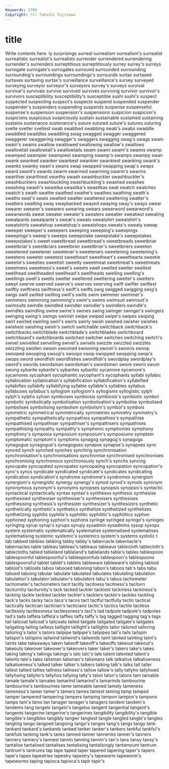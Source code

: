 ```yaml
---
Keywords: 1769 
Copyright: (C) Takeshi Fujisawa
---
```


# title

Write contents here.
ly surprisings surreal surrealism surrealism's surrealist surrealistic surrealist's
surrealists surrender surrendered surrendering surrender's surrenders surreptitious surreptitiously surrey surrey's
surreys surrogate surrogate's surrogates surround surrounded surrounding surrounding's surroundings surroundings's
surrounds surtax surtaxed surtaxes surtaxing surtax's surveillance surveillance's survey surveyed
surveying surveyor surveyor's surveyors survey's surveys survival survival's survivals survive
survived survives surviving survivor survivor's survivors susceptibility susceptibility's susceptible sushi
sushi's suspect suspected suspecting suspect's suspects suspend suspended suspender suspender's
suspenders suspending suspends suspense suspenseful suspense's suspension suspension's suspensions suspicion
suspicion's suspicions suspicious suspiciously sustain sustainable sustained sustaining sustains sustenance
sustenance's suture sutured suture's sutures suturing svelte svelter sveltest swab
swabbed swabbing swab's swabs swaddle swaddled swaddles swaddling swag swagged
swagger swaggered swaggerer swaggering swagger's swaggers swagging swag's swags swain
swain's swains swallow swallowed swallowing swallow's swallows swallowtail swallowtail's swallowtails
swam swami swami's swamis swamp swamped swampier swampiest swamping swamp's
swamps swampy swan swank swanked swanker swankest swankier swankiest swanking
swank's swanks swanky swan's swans swap swapped swapping swap's swaps
sward sward's swards swarm swarmed swarming swarm's swarms swarthier swarthiest
swarthy swash swashbuckler swashbuckler's swashbucklers swashbuckling swashbuckling's swashed swashes swashing
swash's swastika swastika's swastikas swat swatch swatches swatch's swath swathe
swathed swathe's swathes swathing swath's swaths swat's swats swatted swatter
swattered swattering swatter's swatters swatting sway swaybacked swayed swaying sway's
sways swear swearer swearer's swearers swearing swears swearword swearword's swearwords
sweat sweater sweater's sweaters sweatier sweatiest sweating sweatpants sweatpants's sweat's
sweats sweatshirt sweatshirt's sweatshirts sweatshop sweatshop's sweatshops sweats's sweaty sweep
sweeper sweeper's sweepers sweeping sweeping's sweepings sweepings's sweep's sweeps sweepstake
sweepstake's sweepstakes sweepstakes's sweet sweetbread sweetbread's sweetbreads sweetbriar sweetbriar's sweetbriars
sweetbrier sweetbrier's sweetbriers sweeten sweetened sweetener sweetener's sweeteners sweetening sweetening's
sweetens sweeter sweetest sweetheart sweetheart's sweethearts sweetie sweetie's sweeties sweetish
sweetly sweetmeat sweetmeat's sweetmeats sweetness sweetness's sweet's sweets swell swelled
sweller swellest swellhead swellheaded swellhead's swellheads swelling swelling's swellings swell's
swells swelter sweltered sweltering swelter's swelters swept swerve swerved swerve's
swerves swerving swift swifter swiftest swiftly swiftness swiftness's swift's swifts
swig swigged swigging swig's swigs swill swilled swilling swill's swills
swim swimmer swimmer's swimmers swimming swimming's swim's swims swimsuit swimsuit's
swimsuits swindle swindled swindler swindler's swindlers swindle's swindles swindling swine
swine's swines swing swinger swinger's swingers swinging swing's swings swinish
swipe swiped swipe's swipes swiping swirl swirled swirling swirl's swirls
swirly swish swished swisher swishes swishest swishing swish's switch switchable
switchback switchback's switchbacks switchblade switchblade's switchblades switchboard switchboard's switchboards switched
switcher switches switching switch's swivel swivelled swivelling swivel's swivels swizzle
swizzled swizzles swizzling swollen swoon swooned swooning swoon's swoons swoop
swooped swooping swoop's swoops swop swopped swopping swop's swops sword
swordfish swordfishes swordfish's swordplay swordplay's sword's swords swordsman swordsman's swordsmen
swore sworn swum swung sybarite sybarite's sybarites sybaritic sycamore sycamore's
sycamores sycophant sycophantic sycophant's sycophants syllabi syllabic syllabication syllabication's syllabification
syllabification's syllabified syllabifies syllabify syllabifying syllable syllable's syllables syllabus syllabuses
syllabus's syllogism syllogism's syllogisms syllogistic sylph sylph's sylphs sylvan symbioses
symbiosis symbiosis's symbiotic symbol symbolic symbolically symbolisation symbolisation's symbolise symbolised
symbolises symbolising symbolism symbolism's symbol's symbols symmetric symmetrical symmetrically symmetries
symmetry symmetry's sympathetic sympathetically sympathies sympathies's sympathise sympathised sympathiser sympathiser's
sympathisers sympathises sympathising sympathy sympathy's symphonic symphonies symphony symphony's symposia
symposium symposium's symposiums symptom symptomatic symptom's symptoms synagog synagog's synagogs
synagogue synagogue's synagogues synapse synapse's synapses sync synced synch synched
synches synching synchronisation synchronisation's synchronisations synchronise synchronised synchronises synchronising synchronous
synchronously synch's synchs syncing syncopate syncopated syncopates syncopating syncopation syncopation's
sync's syncs syndicate syndicated syndicate's syndicates syndicating syndication syndication's syndrome
syndrome's syndromes synergism synergism's synergistic synergy synergy's synod synod's synods
synonym synonymous synonym's synonyms synopses synopsis synopsis's syntactic syntactical syntactically
syntax syntax's syntheses synthesis synthesise synthesised synthesiser synthesiser's synthesisers synthesises
synthesising synthesis's synthesizer synthesizer's synthesizers synthetic synthetically synthetic's synthetics synthetize
synthetized synthetizes synthetizing syphilis syphilis's syphilitic syphilitic's syphilitics syphon syphoned
syphoning syphon's syphons syringe syringed syringe's syringes syringing syrup syrup's
syrups syrupy sysadmin sysadmins sysop sysops system systematic systematically systematise
systematised systematises systematising systemic systemic's systemics system's systems systolic t
tab tabbed tabbies tabbing tabby tabby's tabernacle tabernacle's tabernacles table
tableau tableau's tableaus tableaux tablecloth tablecloth's tablecloths tabled tableland tableland's
tablelands table's tables tablespoon tablespoonful tablespoonful's tablespoonfuls tablespoon's tablespoons tablespoonsful
tablet tablet's tablets tableware tableware's tabling tabloid tabloid's tabloids taboo
tabooed tabooing taboo's taboos tab's tabs tabu tabued tabuing tabular
tabulate tabulated tabulates tabulating tabulation tabulation's tabulator tabulator's tabulators tabu's
tabus tachometer tachometer's tachometers tacit tacitly tacitness tacitness's taciturn taciturnity
taciturnity's tack tacked tackier tackiest tackiness tackiness's tacking tackle tackled
tackler tackler's tacklers tackle's tackles tackling tack's tacks tacky taco
taco's tacos tact tactful tactfully tactic tactical tactically tactician tactician's
tacticians tactic's tactics tactile tactless tactlessly tactlessness tactlessness's tact's tad
tadpole tadpole's tadpoles tad's tads taffeta taffeta's taffies taffy taffy's
tag tagged tagging tag's tags tail tailcoat tailcoat's tailcoats tailed
tailgate tailgated tailgate's tailgates tailgating tailing tailless taillight taillight's taillights
tailor tailored tailoring tailoring's tailor's tailors tailpipe tailpipe's tailpipes tail's
tails tailspin tailspin's tailspins tailwind tailwind's tailwinds taint tainted tainting
taint's taints take takeaways taken takeoff takeoff's takeoffs takeout takeout's
takeouts takeover takeover's takeovers taker taker's takers take's takes taking
taking's takings takings's talc talc's tale talent talented talent's talents
tale's tales talisman talisman's talismans talk talkative talkativeness talkativeness's talked
talker talker's talkers talking talk's talks tall taller tallest tallied
tallies tallness tallness's tallow tallow's tally tallyho tallyhoed tallyhoing tallyho's
tallyhos tallying tally's talon talon's talons tam tamable tamale tamale's
tamales tamarind tamarind's tamarinds tambourine tambourine's tambourines tame tameable tamed
tamely tameness tameness's tamer tamer's tamers tames tamest taming tamp
tamped tamper tampered tampering tampers tamping tampon tampon's tampons tamps
tam's tams tan tanager tanager's tanagers tandem tandem's tandems tang
tangelo tangelo's tangelos tangent tangential tangent's tangents tangerine tangerine's tangerines
tangibility tangibility's tangible tangible's tangibles tangibly tangier tangiest tangle tangled
tangle's tangles tangling tango tangoed tangoing tango's tangos tang's tangs
tangy tank tankard tankard's tankards tanked tanker tanker's tankers tankful
tankful's tankfuls tanking tank's tanks tanned tanner tanneries tanner's tanners
tannery tannery's tannest tannin tanning tannin's tan's tans tansy tansy's
tantalise tantalised tantalises tantalising tantalisingly tantamount tantrum tantrum's tantrums tap
tape taped taper tapered tapering taper's tapers tape's tapes tapestries
tapestry tapestry's tapeworm tapeworm's tapeworms taping tapioca tapioca's tapir tapir's
